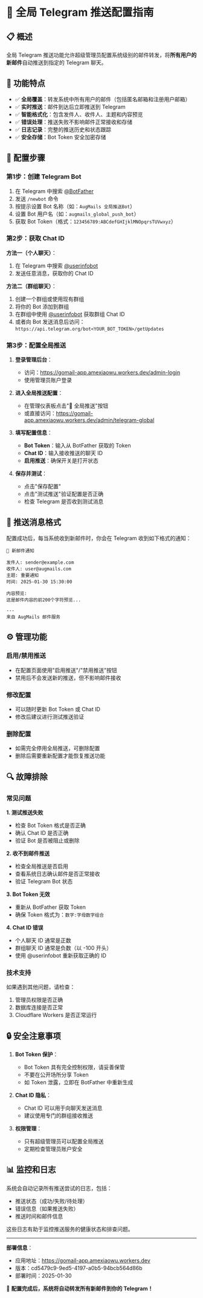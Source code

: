 # 🤖 全局 Telegram 推送配置指南

## 📋 概述

全局 Telegram 推送功能允许超级管理员配置系统级别的邮件转发，将**所有用户的新邮件**自动推送到指定的 Telegram 聊天。

## 🚀 功能特点

- ✅ **全局覆盖**：转发系统中所有用户的邮件（包括匿名邮箱和注册用户邮箱）
- ✅ **实时推送**：邮件到达后立即推送到 Telegram
- ✅ **智能格式化**：包含发件人、收件人、主题和内容预览
- ✅ **错误处理**：推送失败不影响邮件正常接收和存储
- ✅ **日志记录**：完整的推送历史和状态跟踪
- ✅ **安全存储**：Bot Token 安全加密存储

## 🔧 配置步骤

### 第1步：创建 Telegram Bot

1. 在 Telegram 中搜索 [@BotFather](https://t.me/BotFather)
2. 发送 `/newbot` 命令
3. 按提示设置 Bot 名称（如：`AugMails 全局推送Bot`）
4. 设置 Bot 用户名（如：`augmails_global_push_bot`）
5. 获取 Bot Token（格式：`123456789:ABCdefGHIjklMNOpqrsTUVwxyz`）

### 第2步：获取 Chat ID

**方法一（个人聊天）**：
1. 在 Telegram 中搜索 [@userinfobot](https://t.me/userinfobot)
2. 发送任意消息，获取你的 Chat ID

**方法二（群组聊天）**：
1. 创建一个群组或使用现有群组
2. 将你的 Bot 添加到群组
3. 在群组中使用 [@userinfobot](https://t.me/userinfobot) 获取群组 Chat ID
4. 或者向 Bot 发送消息后访问：`https://api.telegram.org/bot<YOUR_BOT_TOKEN>/getUpdates`

### 第3步：配置全局推送

1. **登录管理后台**：
   - 访问：https://gomail-app.amexiaowu.workers.dev/admin-login
   - 使用管理员账户登录

2. **进入全局推送配置**：
   - 在管理仪表板点击"📱 全局推送"按钮
   - 或直接访问：https://gomail-app.amexiaowu.workers.dev/admin/telegram-global

3. **填写配置信息**：
   - **Bot Token**：输入从 BotFather 获取的 Token
   - **Chat ID**：输入接收推送的聊天 ID
   - **启用推送**：确保开关是打开状态

4. **保存并测试**：
   - 点击"保存配置"
   - 点击"测试推送"验证配置是否正确
   - 检查 Telegram 是否收到测试消息

## 📱 推送消息格式

配置成功后，每当系统收到新邮件时，你会在 Telegram 收到如下格式的通知：

```
📧 新邮件通知

发件人: sender@example.com
收件人: user@augmails.com
主题: 重要通知
时间: 2025-01-30 15:30:00

内容预览:
这是邮件内容的前200个字符预览...

---
来自 AugMails 邮件服务
```

## ⚙️ 管理功能

### 启用/禁用推送
- 在配置页面使用"启用推送"/"禁用推送"按钮
- 禁用后不会发送新的推送，但不影响邮件接收

### 修改配置
- 可以随时更新 Bot Token 或 Chat ID
- 修改后建议进行测试推送验证

### 删除配置
- 如需完全停用全局推送，可删除配置
- 删除后需要重新配置才能恢复推送功能

## 🔍 故障排除

### 常见问题

**1. 测试推送失败**
- 检查 Bot Token 格式是否正确
- 确认 Chat ID 是否正确
- 验证 Bot 是否被阻止或删除

**2. 收不到邮件推送**
- 检查全局推送是否启用
- 查看系统日志确认邮件是否正常接收
- 验证 Telegram Bot 状态

**3. Bot Token 无效**
- 重新从 BotFather 获取 Token
- 确保 Token 格式为：`数字:字母数字组合`

**4. Chat ID 错误**
- 个人聊天 ID 通常是正数
- 群组聊天 ID 通常是负数（以 -100 开头）
- 使用 @userinfobot 重新获取正确的 ID

### 技术支持

如果遇到其他问题，请检查：
1. 管理员权限是否正确
2. 数据库连接是否正常
3. Cloudflare Workers 是否正常运行

## 🔒 安全注意事项

1. **Bot Token 保护**：
   - Bot Token 具有完全控制权限，请妥善保管
   - 不要在公开场所分享 Token
   - 如 Token 泄露，立即在 BotFather 中重新生成

2. **Chat ID 隐私**：
   - Chat ID 可以用于向聊天发送消息
   - 建议使用专门的群组接收推送

3. **权限管理**：
   - 只有超级管理员可以配置全局推送
   - 定期检查管理员账户安全

## 📊 监控和日志

系统会自动记录所有推送尝试的日志，包括：
- 推送状态（成功/失败/待处理）
- 错误信息（如果推送失败）
- 推送时间和邮件信息

这些日志有助于监控推送服务的健康状态和排查问题。

---

**部署信息**：
- 应用地址：https://gomail-app.amexiaowu.workers.dev
- 版本：cd5479c9-9ed5-4197-a0b5-94bcb564d86b
- 部署时间：2025-01-30

🎉 **配置完成后，系统将自动转发所有新邮件到你的 Telegram！**
